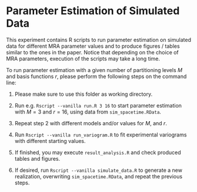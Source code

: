 # Parameter Estimation of Simulated Data

This experiment contains R scripts to run parameter estimation on simulated data for different MRA parameter values and to produce figures / tables similar to the ones in the paper.
Notice that depending on the choice of MRA parameters, execution of the scripts may take a long time.


To run parameter estimation with a given number of partitioning levels $M$ and basis functions $r$, please perform the following steps on the command line:


1. Please make sure to use this folder as working directory.

2. Run  e.g. `Rscript --vanilla run.R 3 16` to start parameter estimation with $M=3$ and $r=16$, using data from `sim_spacetime.RData`.

3. Repeat step 2 with different models and/or values for $M$, and $r$.

4. Run `Rscript --vanilla run_variogram.R` to fit experimental variograms with different starting values. 

5. If finished, you may execute `result_analysis.R` and check produced tables and figures.

6. If desired, run `Rscript --vanilla simulate_data.R` to generate a new realization, overwriting `sim_spacetime.RData`, and repeat the previous steps.
